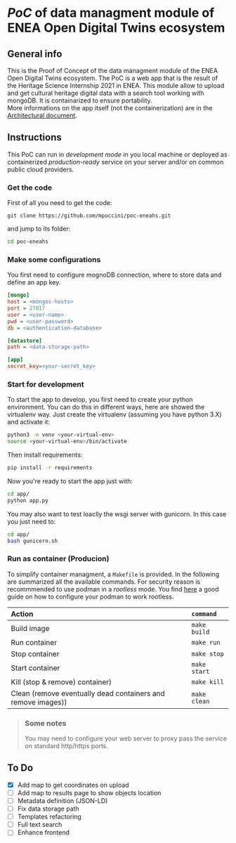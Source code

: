 # *PoC* of data managment module of ENEA Open Digital Twins ecosystem

## General info
This is the Proof of Concept of the data managment module of the ENEA Open Digital Twins ecosystem. The PoC is a web app that is the result of the Heritage Science Internship 2021 in ENEA. This module allow to upload and get cultural heritage digital data with a search tool working with mongoDB. It is containarized to ensure portability.  
More informations on the app itself (not the containerization) are in the [Architectural document](arch-doc.md).

## Instructions
This PoC can run in *development mode* in you local machine or deployed as containerized *production-ready* service on your server and/or on common public cloud providers.

### Get the code
First of all you need to get the code:
```
git clone https://github.com/mpuccini/poc-eneahs.git
```
and jump to its folder:
```bash
cd poc-eneahs
```

### Make some configurations
You first need to configure mognoDB connection, where to store data and define an app key.
```ini
[mongo]
host = <mongos-hosts> 
port = 27017
user = <user-name>
pwd = <user-password>
db = <authentication-database>

[datastore]
path = <data-storage-path>

[app]
secret_key=<your-secret_key>
```

### Start for development
To start the app to develop, you first need to create your python environment. You can do this in different ways, here are showed the virtualenv way. Just create the virtualenv (assuming you have python 3.X) and activate it:
```bash
python3 -m venv <your-virtual-env>
source <your-virtual-env>/bin/activate
```
Then install requirements:
```bash
pip install -r requirements
```
Now you're ready to start the app just with:
```bash
cd app/
python app.py
```
You may also want to test loaclly the wsgi server with gunicorn. In this case you just need to:
```bash
cd app/
bash gunicorn.sh
```

### Run as container (Producion)
To simplify container managment, a `Makefile` is provided. In the following are summarized all the available commands. For security reason is recommmended to use podman in a *rootless* mode. You find [here](https://github.com/containers/podman/blob/main/docs/tutorials/rootless_tutorial.md) a good guide on how to configure your podman to work rootless. 

| Action | `command` |
|:---|:---|
| Build image | `make build` |
| Run container | `make run` |
| Stop container | `make stop` |
| Start container | `make start` |
| Kill (stop & remove) container) | `make kill` |
| Clean (remove eventually dead containers and remove images)) | `make clean` |

> ### Some notes
> You may need to configure your web server to proxy pass the service on standard http/https ports.   


## To Do
 - [x] Add map to get coordinates on upload
 - [ ] Add map to results page to show objects location
 - [ ] Metadata definition (JSON-LD)
 - [ ] Fix data storage path
 - [ ] Templates refactoring
 - [ ] Full text search
 - [ ] Enhance frontend
